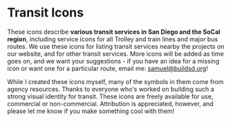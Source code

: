 # Transit Icons

These icons describe **various transit services in San Diego and the SoCal region**, including service icons for all Trolley and train lines and major bus routes. We use these icons for listing transit services nearby the projects on our website, and for other transit services. More icons will be added as time goes on, and we want your suggestions - if you have an idea for a missing icon or want one for a particular route, email me: samuel@buildsd.org!

While I created these icons myself, many of the symbols in them come from agency resources. Thanks to everyone who's worked on building such a strong visual identity for transit. These icons are freely available for use, commercial or non-commercial. Attribution is appreciated, however, and please let me know if you make something cool with them!